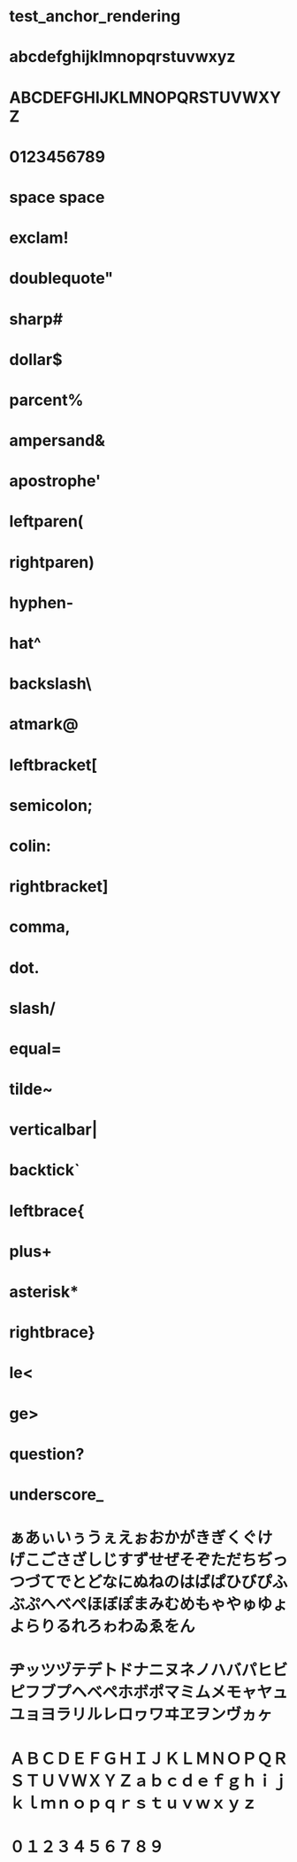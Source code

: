 # test_anchor_rendering

# abcdefghijklmnopqrstuvwxyz

# ABCDEFGHIJKLMNOPQRSTUVWXYZ

# 0123456789

# space space

# exclam!

# doublequote"

# sharp#

# dollar$

# parcent%

# ampersand&

# apostrophe'

# leftparen(

# rightparen)

# hyphen-

# hat^

# backslash\

# atmark@

# leftbracket[

# semicolon;

# colin:

# rightbracket]

# comma,

# dot.

# slash/

# equal=

# tilde~

# verticalbar|

# backtick`

# leftbrace{

# plus+

# asterisk*

# rightbrace}

# le<

# ge>

# question?

# underscore_

# ぁあぃいぅうぇえぉおかがきぎくぐけげこごさざしじすずせぜそぞただちぢっつづてでとどなにぬねのはばぱひびぴふぶぷへべぺほぼぽまみむめもゃやゅゆょよらりるれろゎわゐゑをん

# ヂッツヅテデトドナニヌネノハバパヒビピフブプヘベペホボポマミムメモャヤュユョヨラリルレロヮワヰヱヲンヴヵヶ

# ＡＢＣＤＥＦＧＨＩＪＫＬＭＮＯＰＱＲＳＴＵＶＷＸＹＺａｂｃｄｅｆｇｈｉｊｋｌｍｎｏｐｑｒｓｔｕｖｗｘｙｚ

# ０１２３４５６７８９
